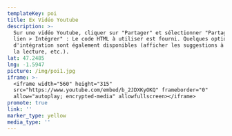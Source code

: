 ```yaml
---
templateKey: poi
title: Ex Vidéo Youtube
description: >-
  Sur une vidéo Youtube, cliquer sur "Partager" et sélectionner "Partager un
  lien > Intégrer" : Le code HTML à utiliser est fourni. Quelques options
  d'intégration sont également disponibles (afficher les suggestions à la fin de
  la lecture, etc.). 
lat: 47.2485
lng: -1.5947
picture: /img/poi1.jpg
iframe: >-
  <iframe width="560" height="315"
  src="https://www.youtube.com/embed/b_2JDXKyOKQ" frameborder="0"
  allow="autoplay; encrypted-media" allowfullscreen></iframe>
promote: true
link: ''
marker_type: yellow
media_type: ''
---
```


